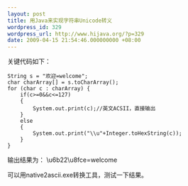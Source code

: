 ```yaml
---
layout: post
title: 用Java来实现字符串Unicode转义
wordpress_id: 329
wordpress_url: http://www.hijava.org/?p=329
date: 2009-04-15 21:54:46.000000000 +08:00
---
```

关键代码如下：

	String s = "欢迎=welcome";
	char charArray[] = s.toCharArray();
	for (char c : charArray) {
		if(c>=0&&c<=127)
		{
			System.out.print(c);//英文ACSII，直接输出
		}
		else
		{
			System.out.print("\\u"+Integer.toHexString(c));
		}
	}

输出结果为：
	\u6b22\u8fce=welcome

可以用native2ascii.exe转换工具，测试一下结果。
